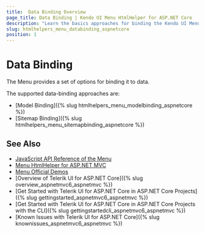 ```yaml
---
title:  Data Binding Overview
page_title: Data Binding | Kendo UI Menu HtmlHelper for ASP.NET Core
description: "Learn the basics approaches for binding the Kendo UI Menu HtmlHelper for ASP.NET Core (MVC 6 or ASP.NET Core MVC)."
slug: htmlhelpers_menu_databinding_aspnetcore
position: 1
---
```


# Data Binding

The Menu provides a set of options for binding it to data.

The supported data-binding approaches are:

* [Model Binding]({% slug htmlhelpers_menu_modelbinding_aspnetcore %})
* [Sitemap Binding]({% slug htmlhelpers_menu_sitemapbinding_aspnetcore %})

## See Also

* [JavaScript API Reference of the Menu](http://docs.telerik.com/kendo-ui/api/javascript/ui/menu)
* [Menu HtmlHelper for ASP.NET MVC](http://docs.telerik.com/aspnet-mvc/helpers/menu/overview)
* [Menu Official Demos](http://demos.telerik.com/aspnet-core/menu/index)
* [Overview of Telerik UI for ASP.NET Core]({% slug overview_aspnetmvc6_aspnetmvc %})
* [Get Started with Telerik UI for ASP.NET Core in ASP.NET Core Projects]({% slug gettingstarted_aspnetmvc6_aspnetmvc %})
* [Get Started with Telerik UI for ASP.NET Core in ASP.NET Core Projects with the CLI]({% slug gettingstartedcli_aspnetmvc6_aspnetmvc %})
* [Known Issues with Telerik UI for ASP.NET Core]({% slug knownissues_aspnetmvc6_aspnetmvc %})